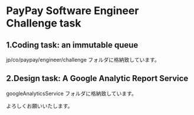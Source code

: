 # PayPay Software Engineer Challenge task

## 1.Coding task: an immutable queue

jp/co/paypay/engineer/challenge フォルダに格納致しています。

## 2.Design task: A Google Analytic Report Service

googleAnalyticsService フォルダに格納致しています。

よろしくお願いいたします。